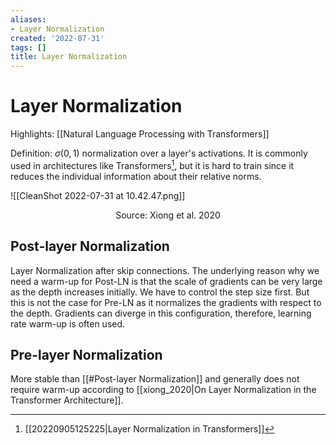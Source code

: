 ```yaml
---
aliases:
- Layer Normalization
created: '2022-07-31'
tags: []
title: Layer Normalization
---
```


# Layer Normalization

Highlights: [[Natural Language Processing with Transformers]]

Definition: $\sigma(0, 1)$ normalization over a layer's activations. It is commonly used in architectures like Transformers[^1], but it is hard to train since it reduces the individual information about their relative norms.

![[CleanShot 2022-07-31 at 10.42.47.png]]

<center>Source: Xiong et al. 2020</center>

## Post-layer Normalization

Layer Normalization after skip connections. The underlying reason why we need a warm-up for Post-LN is that the scale of gradients can be very large as the depth increases initially. We have to control the step size first. But this is not the case for Pre-LN as it normalizes the gradients with respect to the depth. Gradients can diverge in this configuration, therefore, learning rate warm-up is often used.

## Pre-layer Normalization

More stable than [[#Post-layer Normalization]] and generally does not require warm-up according to [[xiong_2020|On Layer Normalization in the Transformer Architecture]].

[^1]: [[20220905125225|Layer Normalization in Transformers]]